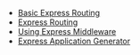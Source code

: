 
- [Basic Express Routing](https://expressjs.com/en/starter/basic-routing.html)
- [Express Routing](https://expressjs.com/en/guide/routing.html)
- [Using Express Middleware](http://expressjs.com/en/guide/using-middleware.html)
- [Express Application Generator](https://expressjs.com/en/starter/generator.html)
